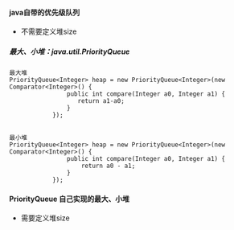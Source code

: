 
#### java自带的优先级队列
* 不需要定义堆size
##### 最大、小堆：java.util.PriorityQueue
```
最大堆
PriorityQueue<Integer> heap = new PriorityQueue<Integer>(new Comparator<Integer>() {
                public int compare(Integer a0, Integer a1) {
                   return a1-a0;
                }
            });


最小堆
PriorityQueue<Integer> heap = new PriorityQueue<Integer>(new Comparator<Integer>() {
                public int compare(Integer a0, Integer a1) {
                    return a0 - a1;
                }
            });
```

#### PriorityQueue 自己实现的最大、小堆
* 需要定义堆size
